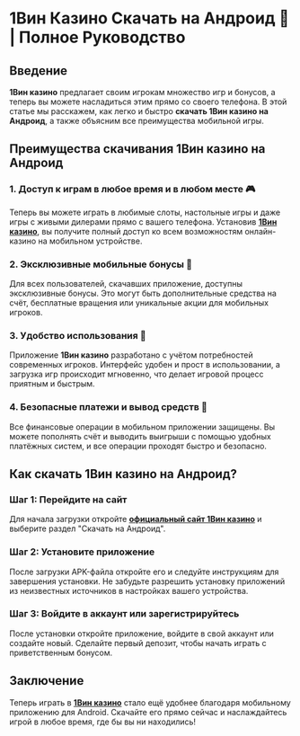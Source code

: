 # 1Вин Казино Скачать на Андроид 📲 | Полное Руководство

## Введение

**1Вин казино** предлагает своим игрокам множество игр и бонусов, а теперь вы можете насладиться этим прямо со своего телефона. В этой статье мы расскажем, как легко и быстро **скачать 1Вин казино на Андроид**, а также объясним все преимущества мобильной игры.

## Преимущества скачивания 1Вин казино на Андроид

### 1. Доступ к играм в любое время и в любом месте 🎮

Теперь вы можете играть в любимые слоты, настольные игры и даже игры с живыми дилерами прямо с вашего телефона. Установив **[1Вин казино](https://brandplay.link/smXVpBbG)**, вы получите полный доступ ко всем возможностям онлайн-казино на мобильном устройстве.

### 2. Эксклюзивные мобильные бонусы 🎁

Для всех пользователей, скачавших приложение, доступны эксклюзивные бонусы. Это могут быть дополнительные средства на счёт, бесплатные вращения или уникальные акции для мобильных игроков.

### 3. Удобство использования 📱

Приложение **1Вин казино** разработано с учётом потребностей современных игроков. Интерфейс удобен и прост в использовании, а загрузка игр происходит мгновенно, что делает игровой процесс приятным и быстрым.

### 4. Безопасные платежи и вывод средств 💸

Все финансовые операции в мобильном приложении защищены. Вы можете пополнять счёт и выводить выигрыши с помощью удобных платёжных систем, и все операции проходят быстро и безопасно.

## Как скачать 1Вин казино на Андроид?

### Шаг 1: Перейдите на сайт

Для начала загрузки откройте **[официальный сайт 1Вин казино](https://brandplay.link/smXVpBbG)** и выберите раздел "Скачать на Андроид".

### Шаг 2: Установите приложение

После загрузки APK-файла откройте его и следуйте инструкциям для завершения установки. Не забудьте разрешить установку приложений из неизвестных источников в настройках вашего устройства.

### Шаг 3: Войдите в аккаунт или зарегистрируйтесь

После установки откройте приложение, войдите в свой аккаунт или создайте новый. Сделайте первый депозит, чтобы начать играть с приветственным бонусом.

## Заключение

Теперь играть в **[1Вин казино](https://brandplay.link/smXVpBbG)** стало ещё удобнее благодаря мобильному приложению для Android. Скачайте его прямо сейчас и наслаждайтесь игрой в любое время, где бы вы ни находились!
